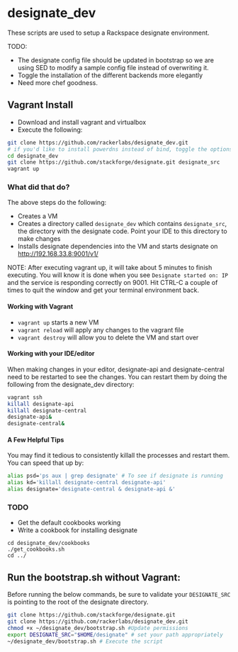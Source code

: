 designate_dev
=============

These scripts are used to setup a Rackspace designate environment. 


TODO:
* The designate config file should be updated in bootstrap so we are using SED to modify a sample config file instead of overwriting it.
* Toggle the installation of the different backends more elegantly
* Need more chef goodness.

## Vagrant Install
* Download and install vagrant and virtualbox
* Execute the following:

``` bash
git clone https://github.com/rackerlabs/designate_dev.git
# if you'd like to install powerdns instead of bind, toggle the options on lines 26/27
cd designate_dev
git clone https://github.com/stackforge/designate.git designate_src
vagrant up
```

### What did that do?
The above steps do the following:
* Creates a VM
* Creates a directory called `designate_dev` which contains `designate_src`, the directory with the designate code.  Point your IDE to this directory to make changes
* Installs designate dependencies into the VM and starts designate on http://192.168.33.8:9001/v1/

NOTE: After executing vagrant up, it will take about 5 minutes to finish executing. You will know it is done when you see `Designate started on: IP` and the service is responding correctly on 9001. Hit CTRL-C a couple of times to quit the window and get your terminal environment back.

#### Working with Vagrant
* `vagrant up` starts a new VM
* `vagrant reload` will apply any changes to the vagrant file
* `vagrant destroy` will allow you to delete the VM and start over

#### Working with your IDE/editor
When making changes in your editor, designate-api and designate-central need to be restarted to see the changes. You can restart them by doing the following from the designate_dev directory:
``` bash
vagrant ssh
killall designate-api
killall designate-central
designate-api&
designate-central&
```

#### A Few Helpful Tips
You may find it tedious to consistently killall the processes and restart them. You can speed that up by:
``` bash
alias psd='ps aux | grep designate' # To see if designate is running
alias kd='killall designate-central designate-api'
alias designate='designate-central & designate-api &'
```

### TODO
* Get the default cookbooks working
* Write a cookbook for installing designate

```
cd designate_dev/cookbooks
./get_cookbooks.sh
cd ../
```

## Run the bootstrap.sh without Vagrant:
Before running the below commands, be sure to validate your `DESIGNATE_SRC` is pointing to the root of the designate directory.

``` bash
git clone https://github.com/stackforge/designate.git
git clone https://github.com/rackerlabs/designate_dev.git
chmod +x ~/designate_dev/bootstrap.sh #Update permissions
export DESIGNATE_SRC="$HOME/designate" # set your path appropriately
~/designate_dev/bootstrap.sh # Execute the script
```

